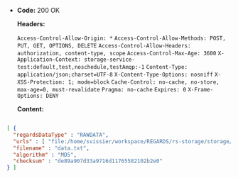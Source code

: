 * **Code:** 200 OK

  **Headers:**

  `Access-Control-Allow-Origin: *`
  `Access-Control-Allow-Methods: POST, PUT, GET, OPTIONS, DELETE`
  `Access-Control-Allow-Headers: authorization, content-type, scope`
  `Access-Control-Max-Age: 3600`
  `X-Application-Context: storage-service-test:default,test,noschedule,testAmqp:-1`
  `Content-Type: application/json;charset=UTF-8`
  `X-Content-Type-Options: nosniff`
  `X-XSS-Protection: 1; mode=block`
  `Cache-Control: no-cache, no-store, max-age=0, must-revalidate`
  `Pragma: no-cache`
  `Expires: 0`
  `X-Frame-Options: DENY`

  **Content:**

```json

[ {
  "regardsDataType" : "RAWDATA",
  "urls" : [ "file:/home/svissier/workspace/REGARDS/rs-storage/storage/storage-rest/src/test/resources/data.txt" ],
  "filename" : "data.txt",
  "algorithm" : "MD5",
  "checksum" : "de89a907d33a9716d11765582102b2e0"
} ]
```
